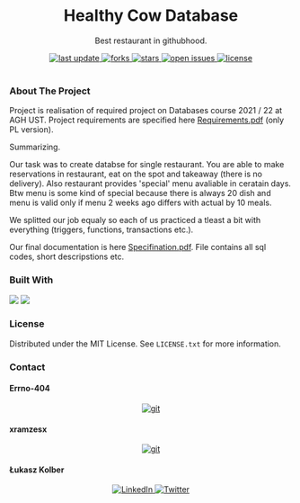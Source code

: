 <div align="center">
  
  <h1> Healthy Cow Database </h1>
  <p> Best restaurant in githubhood. </p>
  
  <div>
    <a href="">
      <img src="https://img.shields.io/github/last-commit/psp515/HealthyCowDatabase" alt="last update" />
    </a>
    <a href="https://github.com/psp515/HealthyCowDatabase/network/members">
      <img src="https://img.shields.io/github/forks/psp515/HealthyCowDatabase" alt="forks" />
    </a>
    <a href="https://github.com/psp515/HealthyCowDatabase/stargazers">
      <img src="https://img.shields.io/github/stars/psp515/HealthyCowDatabase" alt="stars" />
    </a>
    <a href="https://github.com/psp515/HealthyCowDatabase/issues/">
      <img src="https://img.shields.io/github/issues/psp515/HealthyCowDatabase" alt="open issues" />
    </a>
    <a href="https://github.com/psp515/HealthyCowDatabase/blob/master/LICENSE">
      <img src="https://img.shields.io/github/license/psp515/HealthyCowDatabase" alt="license" />
    </a>
  </div>
</div>  

<br/>

### About The Project

Project is realisation of required project on Databases course 2021 / 22 at AGH UST.
Project requirements are specified here <a href="https://github.com/psp515/HealthyCowDatabase/blob/main/Requirements.pdf">Requirements.pdf</a> (only PL version).

Summarizing.

Our task was to create databse for single restaurant. You are able to make reservations in restaurant, eat on the spot and takeaway (there is no delivery).
Also restaurant provides 'special' menu avaliable in ceratain days. Btw menu is some kind of special because there is always 20 dish and menu is valid only if menu 2 weeks ago differs with actual by 10 meals.

We splitted our job equaly so each of us practiced a tleast a bit with everything (triggers, functions, transactions etc.).

Our final documentation is here <a href="https://github.com/psp515/HealthyCowDatabase/blob/main/Specification.pdf">Specifination.pdf</a>.
File contains all sql codes, short descripstions etc.

### Built With

<div>
  <a>
    <img src="https://img.shields.io/badge/-SQL-FFFFFF?logo=sql" />
  </a>
  <a>
    <img src="https://img.shields.io/badge/-Microsoft_SQL_Server-FFFFFF?logo=ms_sql" />
  </a>
</div>


### License

Distributed under the MIT License. See `LICENSE.txt` for more information.

### Contact

#### Errno-404
<div align="center">
 <a href="https://github.com/Errno-404">
    <img src="https://img.shields.io/badge/GitHub-100000?style=for-the-badge&logo=github&logoColor=white" alt="git" />
  </a>
</div>

#### xramzesx
<div align="center">
 <a href="https://github.com/xramzesx">
    <img src="https://img.shields.io/badge/GitHub-100000?style=for-the-badge&logo=github&logoColor=white" alt="git" />
  </a>
</div>

#### Łukasz Kolber
<div align="center">
  <a href="https://www.linkedin.com/in/lukasz-psp515-kolber/">
    <img src="https://img.shields.io/badge/LinkedIn-0077B5?style=for-the-badge&logo=linkedin&logoColor=white" alt="LinkedIn" />
  </a>
  <a href="https://twitter.com/psp515">
    <img src="https://img.shields.io/badge/Twitter-1DA1F2?style=for-the-badge&logo=twitter&logoColor=white" alt="Twitter" />
  </a>
</div>



